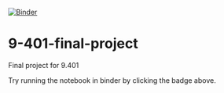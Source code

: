 [![Binder](https://mybinder.org/badge_logo.svg)](https://mybinder.org/v2/gh/advaitathreya/9-401-final-project/HEAD)

# 9-401-final-project
Final project for 9.401

Try running the notebook in binder by clicking the badge above.